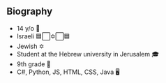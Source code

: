 ## Biography
- 14 y/o 🎂
- Israeli 🟦⬜✡️⬜🟦
- Jewish ✡️ 
- Student at the Hebrew university in Jerusalem 🎓
- 9th grade 🏫 
- C#, Python, JS, HTML, CSS, Java 🖥 
